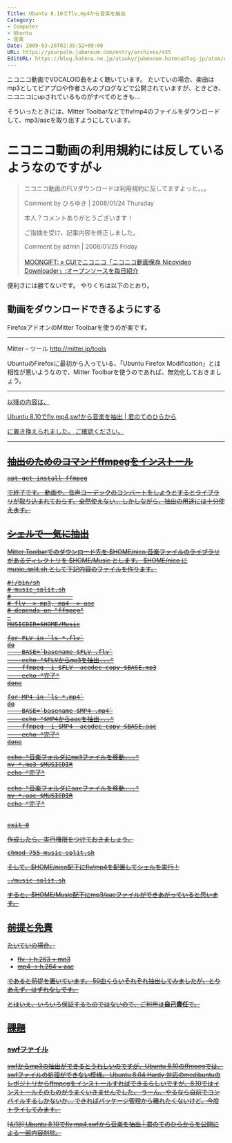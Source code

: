 ```yaml
---
Title: Ubuntu 8.10でflv,mp4から音楽を抽出
Category:
- Computer
- Ubuntu
- 音楽
Date: 2009-03-26T02:35:52+09:00
URL: https://yourpalm.jubenoum.com/entry/archives/435
EditURL: https://blog.hatena.ne.jp/atauky/jubenoum.hatenablog.jp/atom/entry/6653458415120885628
---
```


ニコニコ動画でVOCALOID曲をよく聴いています。
たいていの場合、楽曲はmp3としてピアプロや作者さんのブログなどで公開されていますが、ときどき、ニコニコにupされているものがすべてのときも...

そういったときには、Mitter Toolbarなどでflv/mp4のファイルをダウンロードして、mp3/aacを取り出すようにしています。
# ニコニコ動画の利用規約には反しているようなのですが↓
<blockquote>
ニコニコ動画のFLVダウンロードは利用規約に反してますよっと。。。

Comment by ひろゆき | 2008/01/24 Thursday


本人？コメントありがとうございます！

ご指摘を受け、記事内容を修正しました。

Comment by admin | 2008/01/25 Friday<br /><br /><a href="http://www.moongift.jp/2008/01/nicovideo_downloader/">MOONGIFT: » CUIでニコニコ「ニコニコ動画保存 Nicovideo Downloader」:オープンソースを毎日紹介</a></blockquote>

便利さには勝てないです。
やりくちは以下のとおり。

<!--more-->

<h2>動画をダウンロードできるようにする</h2>
FirefoxアドオンのMitter Toolbarを使うのが楽です。

<hr />

Mitter - ツール
<a href="http://mitter.jp/tools">http://mitter.jp/tools</a>

UbuntuのFirefoxに最初から入っている、「Ubuntu Firefox Modification」とは相性が悪いようなので、Mitter Toolbarを使うのであれば、無効化しておきましょう。

<hr />

<ins datetime="2009-04-18T02:00:25+00:00">
以降の内容は、

<a href="http://yourpalm.jubenoum.com/2009/04/ubuntu-810%e3%81%a7flvmp4swf%e3%81%8b%e3%82%89%e9%9f%b3%e6%a5%bd%e3%82%92%e6%8a%bd%e5%87%ba/" title="Ubuntu 8.10でflv,mp4,swfから音楽を抽出 | 君のてのひらから">Ubuntu 8.10でflv,mp4,swfから音楽を抽出 | 君のてのひらから</a>

に置き換えられました。
ご確認ください。
</ins>

<hr />

<del datetime="2009-04-18T01:54:23+00:00">
<h2>抽出のためのコマンドffmpegをインストール</h2>
<pre>apt-get install ffmpeg</pre>
で終了です。
動画や、音声コーデックのコンバートをしようとするとライブラリが取り込まれておらず、全然使えない...
しかしながら、抽出の用途には十分使えます。

<h2>シェルで一気に抽出</h2>
Mitter Toolbarでのダウンロード先を $HOME/nico 
音楽ファイルのライブラリがあるディレクトリを $HOME/Music
とします。
$HOME/nico に music_split.sh として下記内容のファイルを作ります。

<pre>
#!/bin/sh
# music_split.sh
# ----------------
# flv -> mp3, mp4 -> aac
# depends on "ffmpeg"
 
MUSICDIR=$HOME/Music

for FLV in `ls *.flv`
do
	BASE=`basename $FLV .flv`
	echo "$FLVからmp3を抽出..."
	ffmpeg -i $FLV -acodec copy $BASE.mp3
	echo "完了"
done

for MP4 in `ls *.mp4`
do
	BASE=`basename $MP4 .mp4`
	echo "$MP4からaacを抽出..."
	ffmpeg -i $MP4 -acodec copy $BASE.aac
	echo "完了"
done

echo "音楽フォルダにmp3ファイルを移動..."
mv *.mp3 $MUSICDIR
echo "完了"

echo "音楽フォルダにaacファイルを移動..."
mv *.aac $MUSICDIR
echo "完了"


exit 0
</pre>

作成したら、実行権限をつけておきましょう。
<pre>chmod 755 music_split.sh</pre>
そして、$HOME/nico配下にflv/mp4を配置してシェルを実行！
<pre>./music_split.sh</pre>
すると、$HOME/Music配下にmp3/aacファイルができあがっていると思います。

<h2>前提と免責</h2>
たいていの場合、
<ul>
	<li>flv → h.263 + mp3</li>
	<li>mp4 → h.264 + aac</li>
</ul>
であると前提を置いています。
50曲くらいそれぞれ抽出してみましたが、とりあえず、はずれなしです。

とはいえ、いろいろ保証するものではないので、ご利用は<strong>自己責任</strong>で。
</del>
<h2>課題</h2>
<h3>swfファイル</h3>
swfからmp3の抽出ができるとうれしいのですが、Ubuntu 8.10のffmpegでは、swfファイルの処理ができない模様。
Ubuntu 8.04 Hardy 対応のmedibuntuのレポジトリからffmpegをインストールすればできるらしいですが、8.10ではインストールそのものがうまくいきませんでした。
うーん、やるなら自前でコンパイルするしかないか...
できればパッケージ管理から離れたくないけど、今度トライしてみます。

[4/18] <a href="http://yourpalm.jubenoum.com/2009/04/ubuntu-810%e3%81%a7flvmp4swf%e3%81%8b%e3%82%89%e9%9f%b3%e6%a5%bd%e3%82%92%e6%8a%bd%e5%87%ba/" title="Ubuntu 8.10でflv,mp4,swfから音楽を抽出 | 君のてのひらから">Ubuntu 8.10でflv,mp4,swfから音楽を抽出 | 君のてのひらから</a>を公開による一部内容削除。
